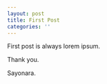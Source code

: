 ```yaml
---
layout: post
title: First Post
categories: ''
---
```

First post is always lorem ipsum.

Thank you.

Sayonara.
